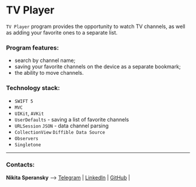  # TV Player  




`TV Player` program provides the opportunity to watch TV channels, as well as adding your favorite ones to a separate list.

  ### Program features:
  + search by channel name; 
  + saving your favorite channels on the device as a separate bookmark;
  + the ability to move channels.

  ### Technology stack:
  + `SWIFT 5` 
  + `MVC`
  + `UIKit`, `AVKit`  
  + `UserDefaults` - saving a list of favorite channels
  + `URLSession` `JSON` - data channel parsing 
  + `CollectionView` `Diffible Data Source`  
  + `Observers`  
  + `Singletone`

  ____
  ### Contacts:

**Nikita Speransky** --> 
[Telegram](t.me/Nikita_Kelevra) | 
[LinkedIn](linkedin.com/in/nikita-kelevra/) |
[GitHub](github.com/NikitaKelevra) |
